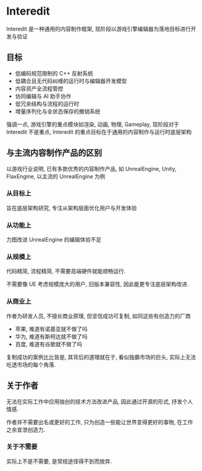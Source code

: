# Interedit

Interedit 是一种通用的内容制作框架, 现阶段以游戏引擎编辑器为落地目标进行开发与验证

## 目标

- 低编码规范限制的 C++ 反射系统
- 低耦合且无代码纠缠的运行时与编辑器开发模型
- 内容资产全流程管控
- 协同编辑与 AI 助手协作
- 低冗余结构与流程的运行时
- 增量序列化与全状态保存的撤销系统

强调一点, 游戏引擎的重点模块如渲染, 动画, 物理, Gameplay, 现阶段对于 Interedit 不是重点, Interedit 的重点目标在于通用的内容制作与运行时底层架构

## 与主流内容制作产品的区别

以游戏行业说明, 已有多款优秀的内容制作产品, 如 UnrealEngine, Unity, FlaxEngine, 以主流的 UnrealEngine 为例

### 从目标上

旨在底层架构研究, 专注从架构层面优化用户与开发体验

### 从功能上

力图改进 UnrealEngine 的编辑体验不足

### 从规模上

代码精简, 流程精简, 不需要高端硬件就能顺畅运行.

不需要像 UE 考虑规模庞大的用户, 旧版本兼容性, 因此能更专注底层架构改进.

### 从商业上

作者为研发人员, 不擅长商业原理, 但坚信成功可复制, 如同这些有创造力的厂商

- 苹果, 难道有诺基亚就不做了吗
- 华为, 难道有斯柯达就不做了吗
- 百度, 难道有谷歌就不做了吗

复制成功的案例比比皆是, 其背后的道理就在于, 看似独霸市场的巨头, 实际上无法吃透市场的每个角落.

## 关于作者

无法在实际工作中应用独创的技术方法改进产品, 因此通过开源的形式, 抒发个人情感.

作者并不需要出名或更好的工作, 只为创造一些能让世界变得更好的事物, 在工作之余宣泄创造力.

### 关于不需要

实际上不是不需要, 是常规途径得不到而放弃.